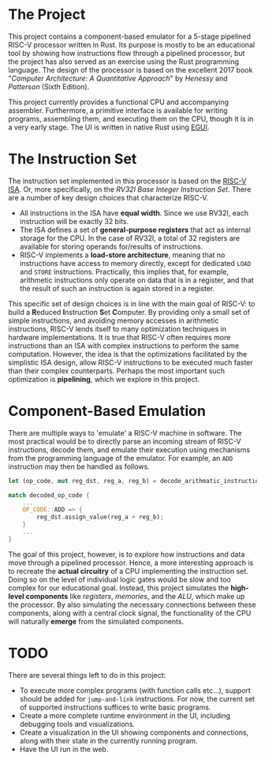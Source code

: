 # The Project

This project contains a component-based emulator for a 5-stage pipelined RISC-V processor written in Rust. Its purpose is mostly to be an educational tool by showing how instructions flow
through a pipelined processor, but the project has also served as an exercise using the Rust programming language. The design of the processor is based on the excellent 2017 book "*Computer Architecture: A Quantitative Approach*" by *Henessy* and *Patterson* (Sixth Edition).

This project currently provides a functional CPU and accompanying assembler. Furthermore, a primitive interface is available for writing programs, assembling them, and executing them on the CPU, though it is in a very early stage. The UI is written in native Rust using [EGUI](https://github.com/emilk/egui).

# The Instruction Set
The instruction set implemented in this processor is based on the [RISC-V ISA](https://riscv.org/wp-content/uploads/2017/05/riscv-spec-v2.2.pdf). Or, more specifically, on the *RV32I Base Integer Instruction Set*. There are a number of key design choices that characterize RISC-V.

- All instructions in the ISA have **equal width**. Since we use RV32I, each instruction will be exactly 32 bits.
- The ISA defines a set of **general-purpose registers** that act as internal storage for the CPU. In the case of RV32I, a total of 32 registers are available for storing operands for/results of instructions.
- RISC-V implements a **load-store architecture**, meaning that no instructions have access to memory directly, except for dedicated `LOAD` and `STORE` instructions. Practically, this implies that, for example, arithmetic instructions only operate on data that is in a register, and that the result of such an instruction is again stored in a register.

This specific set of design choices is in line with the main goal of RISC-V: to build a **R**educed **I**nstruction **S**et **C**omputer. By providing only a small set of simple instructions, and avoiding memory accesses in arithmetic instructions, RISC-V lends itself to many optimization techniques in hardware implementations. It is true that RISC-V often requires more instructions than an ISA with complex instructions to perform the same computation. However, the idea is that the optimizations facilitated by the simplistic ISA design, allow RISC-V instructions to be executed much faster than their complex counterparts. Perhaps the most important such optimization is **pipelining**, which we explore in this project.

# Component-Based Emulation
There are multiple ways to 'emulate' a RISC-V machine in software. The most practical would be to directly parse an incoming stream of RISC-V instructions, decode them, and emulate their execution using mechanisms from the programming language of the emulator. For example, an `ADD` instruction may then be handled as follows.

```Rust
let (op_code, mut reg_dst, reg_a, reg_b) = decode_arithmatic_instruction(...);

match decoded_op_code {
    ...
    OP_CODE::ADD => {
        reg_dst.assign_value(reg_a + reg_b);
    }
    ...
}
```

The goal of this project, however, is to explore how instructions and data move through a pipelined processor. Hence, a more interesting approach is to recreate the **actual circuitry** of a CPU implementing the instruction set. Doing so on the level of individual logic gates would be slow and too complex for our educational goal. Instead, this project simulates the **high-level components** like *registers*, *memories*, and the *ALU*, which make up the processor. By also simulating the necessary connections between these components, along with a central clock signal, the functionality of the CPU will naturally **emerge** from the simulated components.


# TODO
There are several things left to do in this project:

-   To execute more complex programs (with function calls etc...), support should be added for `jump-and-link` instructions. For now, the current set of supported instructions suffices to write basic programs.
-   Create a more complete runtime environment in the UI, including debugging tools and visualizations.
-   Create a visualization in the UI showing components and connections, along with their state in the currently running program.
-   Have the UI run in the web.